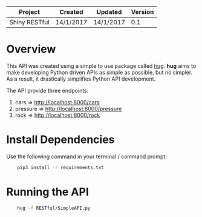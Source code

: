 
| Project       | Created   | Updated   | Version |
|---------------|-----------|-----------|---------|
| Shiny RESTful | 14/1/2017 | 14/1/2017 | 0.1     |

# Overview

This API was created using a simple to use package called [hug](http://www.hug.rest/). **hug** aims to make developing Python driven APIs as simple as possible, but no simpler. As a result, it drastically simplifies Python API development.

The API provide three endpoints:

1. cars => [http://localhost:8000/cars](http://localhost:8000/cars)
2. pressure => [http://localhost:8000/pressure](http://localhost:8000/pressure)
3. rock => [http://localhost:8000/rock](http://localhost:8000/rock)

# Install Dependencies

Use the following command in your terminal / command prompt:

```bash
    pip3 install -r requirements.txt
```

# Running the API

```bash
    hug -f RESTful/SimpleAPI.py
```
